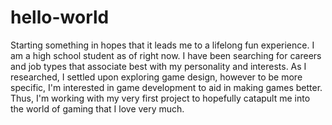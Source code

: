 # hello-world
Starting something in hopes that it leads me to a lifelong fun experience. 
I am a high school student as of right now. I have been searching for careers and job types that associate best with my personality and interests. As I researched, I settled upon exploring game design, however to be more specific, I'm interested in game development to aid in making games better. Thus, I'm working with my very first project to hopefully catapult me into the world of gaming that I love very much. 
